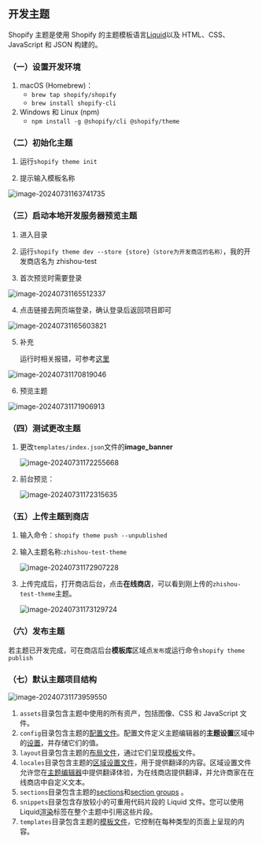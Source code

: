 ## 开发主题

Shopify 主题是使用 Shopify 的主题模板语言[Liquid](https://link.juejin.cn/?target=https%3A%2F%2Fshopify.dev%2Fapi%2Fliquid)以及 HTML、CSS、JavaScript 和 JSON 构建的。

### （一）设置开发环境

1. macOS (Homebrew)：
   - `brew tap shopify/shopify`
   - `brew install shopify-cli`
2. Windows 和 Linux (npm)
   - `npm install -g @shopify/cli @shopify/theme`

### （二）初始化主题

1. 运行`shopify theme init`

2. 提示输入模板名称

![image-20240731163741735](/frameworks/shopify/image-20240731163741735.png)

### （三）启动本地开发服务器预览主题

1. 进入目录

2. 运行`shopify theme dev --store {store}（store为开发商店的名称）`，我的开发商店名为 zhishou-test

3. 首次预览时需要登录

![image-20240731165512337](/frameworks/shopify/image-20240731165512337.png)

4. 点击链接去网页端登录，确认登录后返回项目即可

![image-20240731165603821](/frameworks/shopify/image-20240731165603821.png)

5. 补充

   运行时相关报错，可参考[这里](https://community.shopify.com/c/shopify-cli-and-tools/quot-error-failed-to-build-gem-native-extension-quot-after/m-p/2535537)

![image-20240731170819046](/frameworks/shopify/image-20240731170819046.png)

6. 预览主题

![image-20240731171906913](/frameworks/shopify/image-20240731171906913.png)

### （四）测试更改主题

1. 更改`templates/index.json`文件的**image_banner**

   ![image-20240731172255668](/frameworks/shopify/image-20240731172255668.png)

2. 前台预览：

   ![image-20240731172315635](/frameworks/shopify/image-20240731172315635.png)

### （五）上传主题到商店

1. 输入命令：`shopify theme push --unpublished`

2. 输入主题名称:`zhishou-test-theme`

   ![image-20240731172907228](/frameworks/shopify/image-20240731172907228.png)

3. 上传完成后，打开商店后台，点击**在线商店**，可以看到刚上传的`zhishou-test-theme`主题。

   ![image-20240731173129724](/frameworks/shopify/image-20240731173129724.png)

### （六）发布主题

若主题已开发完成，可在商店后台**模板库**区域点`发布`或运行命令`shopify theme publish`

### （七）默认主题项目结构

![image-20240731173959550](/frameworks/shopify/image-20240731173959550.png)

1. `assets`目录包含主题中使用的所有资产，包括图像、CSS 和 JavaScript 文件。
2. `config`目录包含主题的[配置文件](https://shopify.dev/docs/storefronts/themes/architecture/config)。配置文件定义主题编辑器的**主题设置**区域中的[设置](https://shopify.dev/docs/storefronts/themes/architecture/settings)，并存储它们的值。
3. `layout`目录包含主题的[布局文件](https://shopify.dev/docs/storefronts/themes/architecture/layouts)，通过它们呈现[模板](https://shopify.dev/docs/storefronts/themes/architecture#templates)文件。
4. `locales`目录包含主题的[区域设置文件](https://shopify.dev/docs/storefronts/themes/architecture/locales)，用于提供翻译的内容。区域设置文件允许您在[主题编辑器](https://shopify.dev/docs/storefronts/themes/tools/online-editor)中提供翻译体验，为在线商店提供翻译，并允许商家在在线商店中自定义文本。
5. `sections`目录包含主题的[sections](https://shopify.dev/docs/storefronts/themes/architecture/sections)和[section groups](https://shopify.dev/docs/storefronts/themes/architecture/section-groups) 。
6. `snippets`目录包含存放较小的可重用代码片段的 Liquid 文件。您可以使用 Liquid[渲染](https://shopify.dev/docs/api/liquid/tags/render)标签在整个主题中引用这些片段。
7. `templates`目录包含主题的[模板文件](https://shopify.dev/docs/storefronts/themes/architecture/templates)，它控制在每种类型的页面上呈现的内容。


